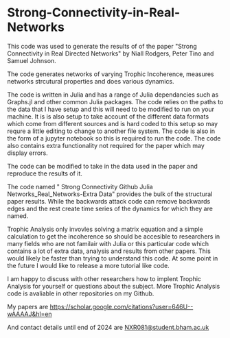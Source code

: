 # Strong-Connectivity-in-Real-Networks



This code was used to generate the results of of the paper "Strong Connectivity in Real Directed Networks" by Niall Rodgers, Peter Tino and Samuel Johnson.

The code generates networks of varying Trophic Incoherence, measures networks strcutural properties and does various dynamics.

The code is written in Julia and has a range of Julia dependancies such as Graphs.jl and other common Julia packages. The code relies on the paths to the data that I have setup and this will need to be modified to run on your machine. It is is also setup to take account of the different data formats which come from different sources and is hard coded to this setup so may requre a little editing to change to another file system. The code is also in the form of a jupyter notebook so this is required to run the code. The code also contains extra functionality not required for the paper which may display errors. 

The code can be modified to take in the data used in the paper and reproduce the results of it. 

The code named " Strong Connectivity Github Julia Networks_Real_Networks-Extra Data" provides the bulk of the structural paper results. While the backwards attack code can remove backwards edges and the rest create time series of the dynamics for which they are named. 

Trophic Analysis only invovles solving a matrix equation and a simple calculation to get the incoherence so should be accesible to researchers in many fields who are not familair with Julia or this particular code which contains a lot of extra data, analysis and results from other papers. This would likely be faster than trying to understand this code. At some point in the future I would like to release a more tutorial like code.

I am happy to discuss with other researchers how to implent Trophic Analysis for yourself or questions about the subject. More Trophic Analysis code is avaliable in other repositories on my Github.

My papers are https://scholar.google.com/citations?user=646U--wAAAAJ&hl=en

And contact details until end of 2024 are NXR081@student.bham.ac.uk
